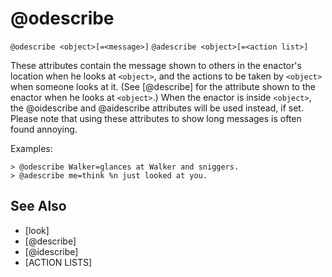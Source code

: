 # @odescribe
`@odescribe <object>[=<message>]`
`@adescribe <object>[=<action list>]`

These attributes contain the message shown to others in the enactor's location when he looks at `<object>`, and the actions to be taken by `<object>` when someone looks at it. (See [@describe] for the attribute shown to the enactor when he looks at `<object>`.) When the enactor is inside `<object>`, the @oidescribe and @aidescribe attributes will be used instead, if set. Please note that using these attributes to show long messages is often found annoying.

Examples:
```
> @odescribe Walker=glances at Walker and sniggers.
> @adescribe me=think %n just looked at you.
```


## See Also
- [look]
- [@describe]
- [@idescribe]
- [ACTION LISTS]

